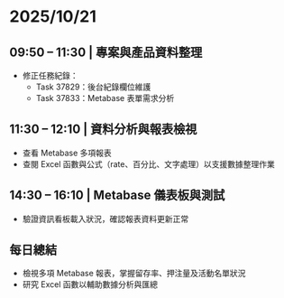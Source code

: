 # 2025/10/21

## 09:50 – 11:30 | 專案與產品資料整理

- 修正任務紀錄：
  - Task 37829：後台紀錄欄位維護  
  - Task 37833：Metabase 表單需求分析  

## 11:30 – 12:10 | 資料分析與報表檢視

- 查看 Metabase 多項報表
- 查閱 Excel 函數與公式（rate、百分比、文字處理）以支援數據整理作業  

## 14:30 – 16:10 | Metabase 儀表板與測試

- 驗證資訊看板載入狀況，確認報表資料更新正常  

## 每日總結

- 檢視多項 Metabase 報表，掌握留存率、押注量及活動名單狀況  
- 研究 Excel 函數以輔助數據分析與匯總  
